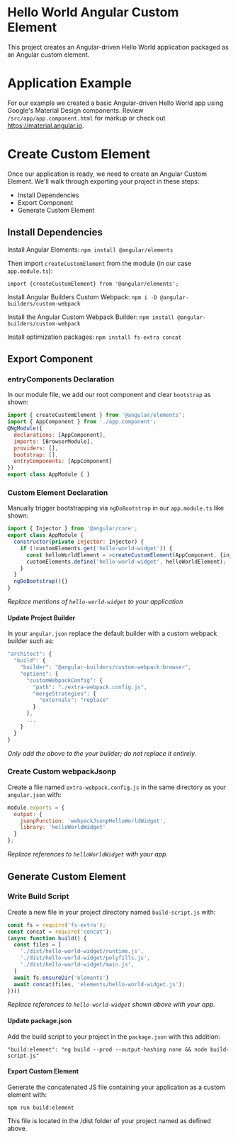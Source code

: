 Hello World Angular Custom Element
=======

This project creates an Angular-driven Hello World application packaged as an Angular custom element.

# Application Example
For our example we created a basic Angular-driven Hello World app using Google's Material Design components. Review `/src/app/app.component.html` for markup or check out https://material.angular.io.

# Create Custom Element
Once our application is ready, we need to create an Angular Custom Element. We'll walk through exporting your project in these steps:
* Install Dependencies
* Export Component
* Generate Custom Element

## Install Dependencies
Install Angular Elements:
`npm install @angular/elements`

Then import `createCustomElement` from the module (in our case `app.module.ts`):

`import {createCustomElement} from '@angular/elements';`

Install Angular Builders Custom Webpack:
`npm i -D @angular-builders/custom-webpack`

Install the Angular Custom Webpack Builder:
`npm install @angular-builders/custom-webpack`

Install optimization packages:
`npm install fs-extra concat`

## Export Component

### entryComponents Declaration
In our module file, we add our root component and clear `bootstrap` as shown:
```javascript
import { createCustomElement } from '@angular/elements';
import { AppComponent } from './app.component';
@NgModule({
  declarations: [AppComponent],
  imports: [BrowserModule],
  providers: [],
  bootstrap: [],
  entryComponents: [AppComponent]
})
export class AppModule { }
```

### Custom Element Declaration
Manually trigger bootstrapping via `ngDoBootstrap` in our `app.module.ts` like shown:
```javascript
import { Injector } from '@angular/core';
export class AppModule {
  constructor(private injector: Injector) {
    if (!customElements.get('hello-world-widget')) {
      const helloWorldElement = >createCustomElement(AppComponent, {injector});
      customElements.define('hello-world-widget', helloWorldElement);
    }
  }
  ngDoBootstrap(){}
}
```
*Replace mentions of `hello-world-widget` to your application*

#### Update Project Builder
In your `angular.json` replace the default builder with a custom webpack builder such as:
```javascript
"architect": {
  "build": {
    "builder": "@angular-builders/custom-webpack:browser",
    "options": {
      "customWebpackConfig": {
        "path": "./extra-webpack.config.js",
        "mergeStrategies": {
          "externals": "replace"
        }
      },
      ...
    }
  }
}
```
*Only add the above to the your builder; do not replace it entirely.*

### Create Custom webpackJsonp
Create a file named `extra-webpack.config.js` in the same directory as your `angular.json` with:
```javascript
module.exports = {
  output: {
    jsonpFunction: 'webpackJsonpHelloWorldWidget',
    library: 'helloWorldWidget'
  }
};
```
*Replace references to `helloWorldWidget` with your app.*

## Generate Custom Element

### Write Build Script
Create a new file in your project directory named `build-script.js` with:
```javascript
const fs = require('fs-extra');
const concat = require('concat');
(async function build() {
  const files = [
    './dist/hello-world-widget/runtime.js',
    './dist/hello-world-widget/polyfills.js',
    './dist/hello-world-widget/main.js',
  ]
  await fs.ensureDir('elements')
  await concat(files, 'elements/hello-world-widget.js');
})()
```
*Replace references to `hello-world-widget` shown above with your app.*

#### Update package.json
Add the build script to your project in the `package.json` with this addition:

`"build:element": "ng build --prod --output-hashing none && node build-script.js"`

#### Export Custom Element
Generate the concatenated JS file containing your application as a custom element with:

`npm run build:element`

This file is located in the /dist folder of your project named as defined above.